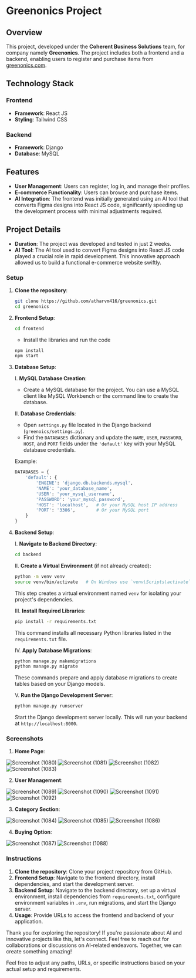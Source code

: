 # Greenonics Project

## Overview

This project, developed under the **Coherent Business Solutions** team, for company namely **Greenonics**. The project includes both a frontend and a backend, enabling users to register and purchase items from [greenonics.com](http://greenonics.com).

## Technology Stack

### Frontend

- **Framework**: React JS
- **Styling**: Tailwind CSS

### Backend

- **Framework**: Django
- **Database**: MySQL

## Features

- **User Management**: Users can register, log in, and manage their profiles.
- **E-commerce Functionality**: Users can browse and purchase items.
- **AI Integration**: The frontend was initially generated using an AI tool that converts Figma designs into React JS code, significantly speeding up the development process with minimal adjustments required.

## Project Details

- **Duration**: The project was developed and tested in just 2 weeks.
- **AI Tool**: The AI tool used to convert Figma designs into React JS code played a crucial role in rapid development. This innovative approach allowed us to build a functional e-commerce website swiftly.

### Setup

1. **Clone the repository**:
   ```bash
   git clone https://github.com/atharvm416/greenonics.git
   cd greenonics

2. **Frontend Setup**:
   ```bash
   cd frontend
   ```

   - Install the libraries and run the code
   ```bash
   npm install
   npm start
   ```

3. **Database Setup**:

   
   I. **MySQL Database Creation**:
   - Create a MySQL database for the project. You can use a MySQL client like MySQL Workbench or the command line to create the database.
   
   II. **Database Credentials**:
   - Open `settings.py` file located in the Django backend (`greenoics/settings.py`).
   - Find the `DATABASES` dictionary and update the `NAME`, `USER`, `PASSWORD`, `HOST`, and `PORT` fields under the `'default'` key with your MySQL database credentials.

   Example:
   ```python
   DATABASES = {
       'default': {
           'ENGINE': 'django.db.backends.mysql',
           'NAME': 'your_database_name',
           'USER': 'your_mysql_username',
           'PASSWORD': 'your_mysql_password',
           'HOST': 'localhost',   # Or your MySQL host IP address
           'PORT': '3306',        # Or your MySQL port
       }
   }

4. **Backend Setup**:

   I. **Navigate to Backend Directory**:
      ```bash
      cd backend
      ```

   II. **Create a Virtual Environment** (if not already created):
      ```bash
      python -m venv venv
      source venv/bin/activate   # On Windows use `venv\Scripts\activate`
      ```

      This step creates a virtual environment named `venv` for isolating your project's dependencies.

   III. **Install Required Libraries**:
      ```bash
      pip install -r requirements.txt
      ```

      This command installs all necessary Python libraries listed in the `requirements.txt` file.

   IV. **Apply Database Migrations**:
      ```bash
      python manage.py makemigrations
      python manage.py migrate
      ```

      These commands prepare and apply database migrations to create tables based on your Django models.

   V. **Run the Django Development Server**:
      ```bash
      python manage.py runserver
      ```

      Start the Django development server locally. This will run your backend at `http://localhost:8000`.

### Screenshots

1. **Home Page**:
   
![Screenshot (1080)](https://github.com/user-attachments/assets/bdd9afce-ea02-4448-9af3-2d1aec0abf1c)
![Screenshot (1081)](https://github.com/user-attachments/assets/a323ec30-43ab-4db0-881e-f50533b5e51c)
![Screenshot (1082)](https://github.com/user-attachments/assets/f875ac40-3011-42c3-85d8-0d27e71954e0)
![Screenshot (1083)](https://github.com/user-attachments/assets/39848944-3102-4e8a-a39a-f63d7ac6f0b0)

2. **User Management**:

![Screenshot (1089)](https://github.com/user-attachments/assets/ca0185a0-7832-459d-9bed-b6128b55ebec)
![Screenshot (1090)](https://github.com/user-attachments/assets/0417cad5-65c5-486f-a337-eb2d32fed86f)
![Screenshot (1091)](https://github.com/user-attachments/assets/74562bbb-03c1-47ca-b209-884e445ef33e)
![Screenshot (1092)](https://github.com/user-attachments/assets/7f625705-c75d-4313-bd05-9f1b4a425b38)

3. **Category Section**:

![Screenshot (1084)](https://github.com/user-attachments/assets/39288ace-1dd1-4ca2-a6e7-9aafb44c9c9d)
![Screenshot (1085)](https://github.com/user-attachments/assets/ab3f2a25-aec9-4a23-9bf8-f55144c07103)
![Screenshot (1086)](https://github.com/user-attachments/assets/77871aff-698d-4e91-ad9e-abce493a29e3)

4. **Buying Option**:

![Screenshot (1087)](https://github.com/user-attachments/assets/6465c16a-6d2c-490f-b34f-ddb0aaa7c8b7)
![Screenshot (1088)](https://github.com/user-attachments/assets/58d8396b-461b-4f91-b860-377a8b06f919)



### Instructions

1. **Clone the repository**: Clone your project repository from GitHub.
2. **Frontend Setup**: Navigate to the frontend directory, install dependencies, and start the development server.
3. **Backend Setup**: Navigate to the backend directory, set up a virtual environment, install dependencies from `requirements.txt`, configure environment variables in `.env`, run migrations, and start the Django server.
4. **Usage**: Provide URLs to access the frontend and backend of your application.


Thank you for exploring the repository! If you're passionate about AI and innovative projects like this, let's connect. Feel free to reach out for collaborations or discussions on AI-related endeavors. Together, we can create something amazing!

Feel free to adjust any paths, URLs, or specific instructions based on your actual setup and requirements.
